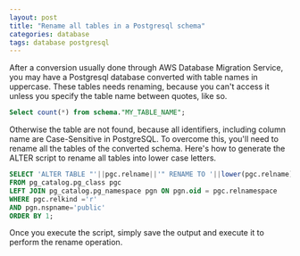 ```yaml
---
layout: post
title: "Rename all tables in a Postgresql schema"
categories: database
tags: database postgresql
---
```


After a conversion usually done through AWS Database Migration Service, you may have a Postgresql database converted with table names in uppercase. These tables needs renaming, because you can't access it unless you specify the table name between quotes, like so.

```sql
Select count(*) from schema."MY_TABLE_NAME";
```

Otherwise the table are not found, because all identifiers, including column name are Case-Sensitive in PostgreSQL. To overcome this, you'll need to rename all the tables of the converted schema.
Here's how to generate the ALTER script to rename all tables into lower case letters.

```sql
SELECT 'ALTER TABLE "'||pgc.relname||'" RENAME TO '||lower(pgc.relname)||';'
FROM pg_catalog.pg_class pgc
LEFT JOIN pg_catalog.pg_namespace pgn ON pgn.oid = pgc.relnamespace
WHERE pgc.relkind ='r'
AND pgn.nspname='public'
ORDER BY 1;
```

Once you execute the script, simply save the output and execute it to perform the rename operation.
